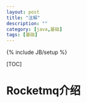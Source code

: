 ```yaml
---
layout: post
title: "注解"
description: ""
category: [java,基础]
tags: [基础]
---
```

{% include JB/setup %}

[TOC]

# Rocketmq介绍
